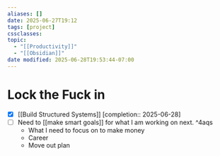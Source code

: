 ```yaml
---
aliases: []
date: 2025-06-27T19:12
tags: [project]
cssclasses: 
topic:
  - "[[Productivity]]"
  - "[[Obsidian]]"
date modified: 2025-06-28T19:53:44-07:00
---
```


# Lock the Fuck in
- [x] [[Build Structured Systems]] [completion:: 2025-06-28]
- [ ] Need to [[make smart goals]] for what I am working on next. ^4aqs
	- What I need to focus on to make money
	- Career
	- Move out plan
